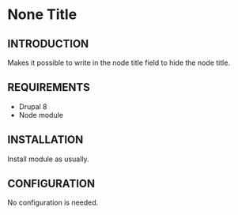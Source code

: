 None Title
=============

INTRODUCTION
------------
Makes it possible to write <none> in the node title field to hide the node title.

REQUIREMENTS
------------
- Drupal 8
- Node module

INSTALLATION
------------
Install module as usually.

CONFIGURATION
-------------
No configuration is needed.
